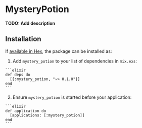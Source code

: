 # MysteryPotion

**TODO: Add description**

## Installation

If [available in Hex](https://hex.pm/docs/publish), the package can be installed as:

  1. Add `mystery_potion` to your list of dependencies in `mix.exs`:

    ```elixir
    def deps do
      [{:mystery_potion, "~> 0.1.0"}]
    end
    ```

  2. Ensure `mystery_potion` is started before your application:

    ```elixir
    def application do
      [applications: [:mystery_potion]]
    end
    ```

